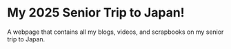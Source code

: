 # My 2025 Senior Trip to Japan!
A webpage that contains all my blogs, videos, and scrapbooks on my senior trip to Japan.


